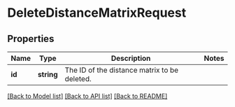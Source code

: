 # DeleteDistanceMatrixRequest

## Properties
Name | Type | Description | Notes
------------ | ------------- | ------------- | -------------
**id** | **string** | The ID of the distance matrix to be deleted. | 

[[Back to Model list]](../../README.md#documentation-for-models) [[Back to API list]](../../README.md#documentation-for-api-endpoints) [[Back to README]](../../README.md)

